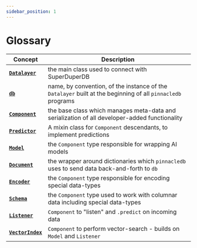 ```yaml
---
sidebar_position: 1
---
```


# Glossary

| Concept | Description |
| - | - |
| [**`Datalayer`**](./datalayer_overview.md) | the main class used to connect with SuperDuperDB |
| [**`db`**](../setup/connecting.md) | name, by convention, of the instance of the `Datalayer` built at the beginning of all `pinnacledb` programs |
| [**`Component`**](./component_abstraction.md) | the base class which manages meta-data and serialization of all developer-added functionality |
| [**`Predictor`**](./predictors_and_models.md) | A mixin class for `Component` descendants, to implement predictions |
| [**`Model`**](./predictors_and_models.md) | the `Component` type responsible for wrapping AI models |
| [**`Document`**](./document_encoder_abstraction.md#document) | the wrapper around dictionaries which `pinnacledb` uses to send data back-and-forth to `db` |
| [**`Encoder`**](./document_encoder_abstraction.md#encoder) | the `Component` type responsible for encoding special data-types |
| [**`Schema`**](./document_encoder_abstraction.md#schema) | the `Component` type used to work with columnar data including special data-types |
| [**`Listener`**](../walkthrough/daemonizing_models_with_listeners.md) | `Component` to "listen" and `.predict` on incoming data |
| [**`VectorIndex`**](../walkthrough/vector_search.md) | `Component` to perform vector-search - builds on `Model` and `Listener` |
